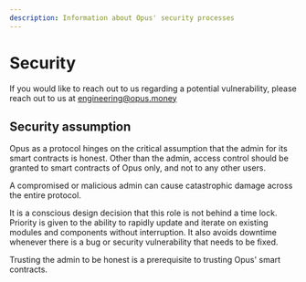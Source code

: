 ```yaml
---
description: Information about Opus' security processes
---
```


# Security

If you would like to reach out to us regarding a potential vulnerability, please reach out to us at engineering@opus.money

## Security assumption

Opus as a protocol hinges on the critical assumption that the admin for its smart contracts is honest. Other than the admin, access control should be granted to smart contracts of Opus only, and not to any other users.

A compromised or malicious admin can cause catastrophic damage across the entire protocol.

It is a conscious design decision that this role is not behind a time lock. Priority is given to the ability to rapidly update and iterate on existing modules and components without interruption. It also avoids downtime whenever there is a bug or security vulnerability that needs to be fixed.

Trusting the admin to be honest is a prerequisite to trusting Opus' smart contracts.
